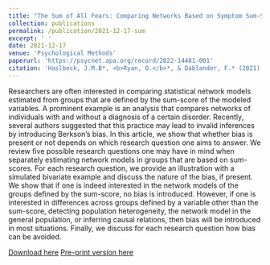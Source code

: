 ```yaml
---
title: "The Sum of All Fears: Comparing Networks Based on Symptom Sum-Scores"
collection: publications
permalink: /publication/2021-12-17-sum
excerpt: ' '
date: 2021-12-17
venue: 'Psychological Methods'
paperurl: 'https://psycnet.apa.org/record/2022-14481-001'
citation: 'Haslbeck, J.M.B*, <b>Ryan, O.</b>*, & Dablander, F.* (2021). The sum of all fears: Comparing networks based on symptom sum-scores. Psychological Methods.'
---
```


Researchers are often interested in comparing statistical network models estimated from groups that are defined by the sum-score of the modeled variables. A prominent example is an analysis that compares networks of individuals with and without a diagnosis of a certain disorder. Recently, several authors suggested that this practice may lead to invalid inferences by introducing Berkson’s bias. In this article, we show that whether bias is present or not depends on which research question one aims to answer. We review five possible research questions one may have in mind when separately estimating network models in groups that are based on sum-scores. For each research question, we provide an illustration with a simulated bivariate example and discuss the nature of the bias, if present. We show that if one is indeed interested in the network models of the groups defined by the sum-score, no bias is introduced. However, if one is interested in differences across groups defined by a variable other than the sum-score, detecting population heterogeneity, the network model in the general population, or inferring causal relations, then bias will be introduced in most situations. Finally, we discuss for each research question how bias can be avoided.

[Download here](https://psycnet.apa.org/record/2022-14481-001)
[Pre-print version here](https://psyarxiv.com/ugz7y/)
